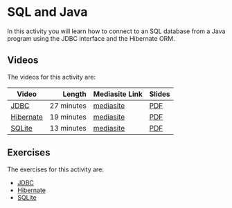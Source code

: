 # SQL and Java

In this activity you will learn how to connect to an SQL database from a Java program using the JDBC interface and the Hibernate ORM.

## Videos

The videos for this activity are:

| Video | Length | Mediasite Link | Slides |
|-------|-------:|----------------|--------|
| [JDBC](https://ams-hsta-ims-ond.mediasite.com/MediasiteDeliver/vol01/bristoluniversity/MP4Video/be367d65-a5a2-4f4f-830e-0ed927529394.mp4/QualityLevels(698000)) | 27 minutes | [mediasite](https://mediasite.bris.ac.uk/Mediasite/Play/cedf58e80c864e45a14701f27820b5cf1d) | [PDF](https://cs-uob.github.io/COMS10012/slides/JDBC.pdf) |
| [Hibernate](https://ams-hsta-ims-ond.mediasite.com/MediasiteDeliver/vol01/bristoluniversity/MP4Video/77bd3dff-6d29-4c08-9daa-b36f83ee7cd3.mp4/QualityLevels(698000)) | 19 minutes | [mediasite](https://mediasite.bris.ac.uk/Mediasite/Play/6dfd04f0ea2a4ecc8b864ca8c0d127021d) | [PDF](https://cs-uob.github.io/COMS10012/slides/Hibernate.pdf) |
| [SQLite](https://ams-hsta-ims-ond.mediasite.com/MediasiteDeliver/vol01/bristoluniversity/MP4Video/1341a6b4-1fdb-49a2-b5f4-50eabbc8eaf9.mp4/QualityLevels(698000)) | 13 minutes | [mediasite](https://mediasite.bris.ac.uk/Mediasite/Play/2d38e379917043b18447e46b96cc5fe61d) | [PDF](https://cs-uob.github.io/COMS10012/slides/SQLite.pdf) |

## Exercises

The exercises for this activity are:

  - [JDBC](./jdbc.md)
  - [Hibernate](./hibernate.md)
  - [SQLite](./sqlite.md)
